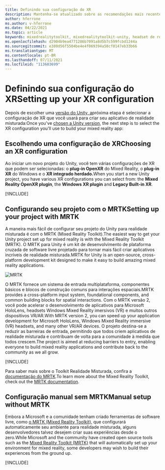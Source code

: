 ```yaml
---
title: Definindo sua configuração do XR
description: Mantenha-se atualizado sobre as recomendações mais recentes de configuração do Unity XR para HoloLens desenvolvimento de aplicativos.
author: hferrone
ms.author: v-hferrone
ms.date: 04/22/2021
ms.topic: article
keywords: mixedrealitytoolkit, mixedrealitytoolkit-unity, headset de realidade misturada, headset de realidade misturada do Windows, headset de realidade virtual, unity
ms.openlocfilehash: d2904b9ea4771286b7091a8d5b7c599fcbd1244a
ms.sourcegitcommit: e380d56f5504be4e4f069394a58cf0147eb33b66
ms.translationtype: MT
ms.contentlocale: pt-BR
ms.lasthandoff: 07/11/2021
ms.locfileid: "113603699"
---
```

# <a name="setting-up-your-xr-configuration"></a><span data-ttu-id="3b738-104">Definindo sua configuração do XR</span><span class="sxs-lookup"><span data-stu-id="3b738-104">Setting up your XR configuration</span></span>

<span data-ttu-id="3b738-105">Depois de escolher uma [versão do Unity, a](choosing-unity-version.md)próxima etapa é selecionar a configuração de XR que você usará para criar seu aplicativo de realidade misturada:</span><span class="sxs-lookup"><span data-stu-id="3b738-105">Once you've [chosen a Unity version](choosing-unity-version.md), the next step is to select the XR configuration you'll use to build your mixed reality app:</span></span>

## <a name="choosing-an-xr-configuration"></a><span data-ttu-id="3b738-106">Escolhendo uma configuração de XR</span><span class="sxs-lookup"><span data-stu-id="3b738-106">Choosing an XR configuration</span></span>

<span data-ttu-id="3b738-107">Ao iniciar um novo projeto do Unity, você tem várias configurações de XR que podem ser selecionadas: o **plug-in OpenXR** do Mixed Reality, o **plug-in XR** do Windows e o **XR integrado herdado.**</span><span class="sxs-lookup"><span data-stu-id="3b738-107">When you start a new Unity project, you have various XR configurations you can select from: the **Mixed Reality OpenXR plugin**, the **Windows XR plugin** and **Legacy Built-in XR**.</span></span>

[!INCLUDE[](includes/xr/intro.md)]

## <a name="setting-up-your-project-with-mrtk"></a><span data-ttu-id="3b738-108">Configurando seu projeto com o MRTK</span><span class="sxs-lookup"><span data-stu-id="3b738-108">Setting up your project with MRTK</span></span>

<span data-ttu-id="3b738-109">A maneira mais fácil de configurar seu projeto do Unity para realidade misturada é com o MRTK (Mixed Reality Toolkit).</span><span class="sxs-lookup"><span data-stu-id="3b738-109">The easiest way to get your Unity project set up for mixed reality is with the Mixed Reality Toolkit (MRTK).</span></span>  <span data-ttu-id="3b738-110">O MRTK para Unity é um kit de desenvolvimento de plataforma cruzada de software livre projetado para tornar mais fácil criar aplicativos incríveis de realidade misturada.</span><span class="sxs-lookup"><span data-stu-id="3b738-110">MRTK for Unity is an open-source, cross-platform development kit designed to make it easy to build amazing mixed reality applications.</span></span>

![MRTK](../../design/images/MRTK_UX_Hero.png)

<span data-ttu-id="3b738-112">O MRTK fornece um sistema de entrada multiplataforma, componentes básicos e blocos de construção comuns para interações espaciais.</span><span class="sxs-lookup"><span data-stu-id="3b738-112">MRTK provides a cross-platform input system, foundational components, and common building blocks for spatial interactions.</span></span>  <span data-ttu-id="3b738-113">Com o MRTK versão 2, você pode acelerar o desenvolvimento de aplicativos para Microsoft HoloLens, headsets Windows Mixed Reality imersivos (VR) e muitos outros dispositivos VR/AR.</span><span class="sxs-lookup"><span data-stu-id="3b738-113">With MRTK version 2, you can speed up your application development for Microsoft HoloLens, Windows Mixed Reality immersive (VR) headsets, and many other VR/AR devices.</span></span> <span data-ttu-id="3b738-114">O projeto destina-se a reduzir as barreiras de entrada, permitindo que todos criem aplicativos de realidade misturada e contribuam de volta para a comunidade à medida que todos crescem.</span><span class="sxs-lookup"><span data-stu-id="3b738-114">The project is aimed at reducing barriers to entry, enabling everyone to build mixed reality applications and contribute back to the community as we all grow.</span></span>

[!INCLUDE[](includes/xr/mrtk-next-step.md)]

<span data-ttu-id="3b738-115">Para saber mais sobre o Toolkit Realidade Misturada, confira a [documentação do MRTK](/windows/mixed-reality/mrtk-unity).</span><span class="sxs-lookup"><span data-stu-id="3b738-115">To learn more about the Mixed Reality Toolkit, check out the [MRTK documentation](/windows/mixed-reality/mrtk-unity).</span></span>

## <a name="manual-setup-without-mrtk"></a><span data-ttu-id="3b738-116">Configuração manual sem MRTK</span><span class="sxs-lookup"><span data-stu-id="3b738-116">Manual setup without MRTK</span></span>

<span data-ttu-id="3b738-117">Embora a Microsoft e a comunidade tenham criado ferramentas de software livre, como [o MRTK (Mixed Reality Toolkit),](/windows/mixed-reality/mrtk-unity) que configurará automaticamente seu ambiente para realidade misturada, alguns desenvolvedores talvez desejem criar suas experiências desde o zero.</span><span class="sxs-lookup"><span data-stu-id="3b738-117">While Microsoft and the community have created open source tools such as the [Mixed Reality Toolkit (MRTK)](/windows/mixed-reality/mrtk-unity) that will automatically set up your environment for mixed reality, some developers may wish to build their experiences from the ground up.</span></span>

[!INCLUDE[](includes/xr/manual-setup.md)]